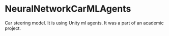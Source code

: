 # NeuralNetworkCarMLAgents
Car steering model. It is using Unity ml agents. It was a part of an academic project.
